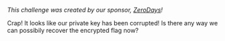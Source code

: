 _This challenge was created by our sponsor, [ZeroDays](https://zerodays.ie)!_

Crap! It looks like our private key has been corrupted! Is there any
way we can possibily recover the encrypted flag now?
